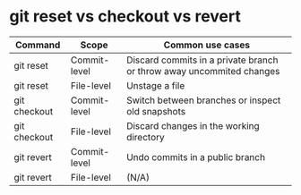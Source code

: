 # git reset vs checkout vs revert

Command|Scope|Common use cases
-|-|-|
git reset|Commit-level|Discard commits in a private branch or throw away uncommited changes
git reset|File-level|Unstage a file
git checkout|Commit-level|Switch between branches or inspect old snapshots
git checkout|File-level|Discard changes in the working directory
git revert|Commit-level|Undo commits in a public branch
git revert|File-level|(N/A)